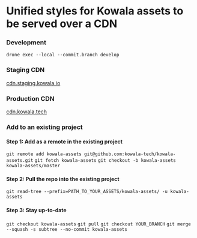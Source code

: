 # Unified styles for Kowala assets to be served over a CDN

### Development
`drone exec --local --commit.branch develop`

### Staging CDN

[cdn.staging.kowala.io]()

### Production CDN

[cdn.kowala.tech]()

### Add to an existing project

#### Step 1: Add as a remote in the existing project
`git remote add kowala-assets git@github.com:kowala-tech/kowala-assets.git`
`git fetch kowala-assets`
`git checkout -b kowala-assets kowala-assets/master`

#### Step 2: Pull the repo into the existing project
`git read-tree --prefix=PATH_TO_YOUR_ASSETS/kowala-assets/ -u kowala-assets`

#### Step 3: Stay up-to-date
`git checkout kowala-assets`
`git pull`
`git checkout YOUR_BRANCH`
`git merge --squash -s subtree --no-commit kowala-assets`
